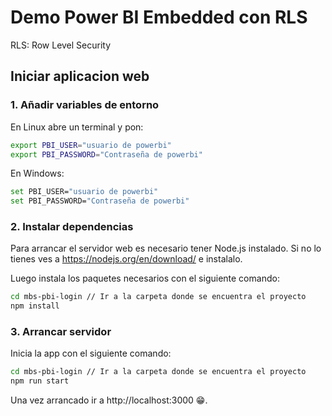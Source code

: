 # Demo Power BI Embedded con RLS
RLS: Row Level Security
## Iniciar aplicacion web

### 1. Añadir variables de entorno
En Linux abre un terminal y pon:

```bash
export PBI_USER="usuario de powerbi"
export PBI_PASSWORD="Contraseña de powerbi"
```

En Windows:

```bash
set PBI_USER="usuario de powerbi"
set PBI_PASSWORD="Contraseña de powerbi"
```

### 2. Instalar dependencias

Para arrancar el servidor web es necesario tener Node.js instalado. Si no lo tienes ves a https://nodejs.org/en/download/ e instalalo.

Luego instala los paquetes necesarios con el siguiente comando:
```bash
cd mbs-pbi-login // Ir a la carpeta donde se encuentra el proyecto
npm install
```
### 3. Arrancar servidor

Inicia la app con el siguiente comando:
```bash
cd mbs-pbi-login // Ir a la carpeta donde se encuentra el proyecto
npm run start
```
Una vez arrancado ir a http://localhost:3000 😁.



